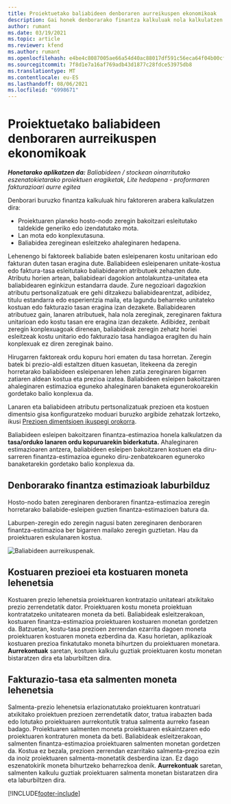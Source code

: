 ```yaml
---
title: Proiektuetako baliabideen denboraren aurreikuspen ekonomikoak
description: Gai honek denborarako finantza kalkuluak nola kalkulatzen diren jakiteko informazioa eskaintzen du.
author: rumant
ms.date: 03/19/2021
ms.topic: article
ms.reviewer: kfend
ms.author: rumant
ms.openlocfilehash: e4be4c8087005ae66a54d40ac88017df591c56eca64f04b00cf34b0e5a8a09ce
ms.sourcegitcommit: 7f8d1e7a16af769adb43d1877c28fdce53975db8
ms.translationtype: MT
ms.contentlocale: eu-ES
ms.lasthandoff: 08/06/2021
ms.locfileid: "6998671"
---
```

# <a name="financial-estimates-for-resource-time-on-projects"></a>Proiektuetako baliabideen denboraren aurreikuspen ekonomikoak

_**Honetarako aplikatzen da:** Baliabideen / stockean oinarritutako eszenatokietarako proiektuen eragiketak, Lite hedapena - proformaren fakturazioari aurre egitea_

Denborari buruzko finantza kalkuluak hiru faktoreren arabera kalkulatzen dira: 

- Proiektuaren planeko hosto-nodo zeregin bakoitzari esleitutako taldekide generiko edo izendatutako mota. 
- Lan mota edo konplexutasuna.
- Baliabidea zereginean esleitzeko ahaleginaren hedapena. 

Lehenengo bi faktoreek baliabide baten esleipenaren kostu unitarioan edo fakturan duten tasan eragina dute. Baliabideen esleipenaren unitate-kostua edo faktura-tasa esleitutako baliabidearen atributuek zehazten dute. Atributu horien artean, baliabideari dagokion antolakuntza-unitatea eta baliabidearen eginkizun estandarra daude. Zure negozioari dagozkion atributu pertsonalizatuak ere gehi ditzakezu baliabidearentzat, adibidez, titulu estandarra edo esperientzia maila, eta lagundu beharreko unitateko kostuan edo fakturazio tasan eragina izan dezakete.
Baliabidearen atributuez gain, lanaren atributuek, hala nola zereginak, zereginaren faktura unitarioan edo kostu tasan ere eragina izan dezakete. Adibidez, zenbait zeregin konplexuagoak direnean, baliabideak zeregin zehatz horiei esleitzeak kostu unitario edo fakturazio tasa handiagoa eragiten du hain konplexuak ez diren zereginak baino.   

Hirugarren faktoreak ordu kopuru hori ematen du tasa horretan. Zeregin batek bi prezio-aldi estaltzen dituen kasuetan, litekeena da zeregin horretarako baliabideen esleipenaren lehen zatia zereginaren bigarren zatiaren aldean kostua eta prezioa izatea. Baliabideen esleipen bakoitzaren ahaleginaren estimazioa eguneko ahaleginaren banaketa egunerokoarekin gordetako balio konplexua da.

Lanaren eta baliabideen atributu pertsonalizatuak prezioen eta kostuen dimentsio gisa konfiguratzeko moduari buruzko argibide zehatzak lortzeko, ikusi [Prezioen dimentsioen ikuspegi orokorra](../pricing-costing/pricing-dimensions-overview.md).

Baliabideen esleipen bakoitzaren finantza-estimazioa honela kalkulatzen da **tasa/orduko lanaren ordu kopuruarekin biderkatuta.**  Ahaleginaren estimazioaren antzera, baliabideen esleipen bakoitzaren kostuen eta diru-sarreren finantza-estimazioa eguneko diru-zenbatekoaren eguneroko banaketarekin gordetako balio konplexua da. 

## <a name="summarizing-financial-estimates-for-time"></a>Denborarako finantza estimazioak laburbilduz
Hosto-nodo baten zereginaren denboraren finantza-estimazioa zeregin horretarako baliabide-esleipen guztien finantza-estimazioen batura da.

Laburpen-zeregin edo zeregin nagusi baten zereginaren denboraren finantza-estimazioa ber bigarren mailako zeregin guztietan. Hau da proiektuaren eskulanaren kostua. 

![Baliabideen aurreikuspenak.](./media/navigation12.png)

## <a name="default-cost-price-and-cost-currency"></a>Kostuaren prezioei eta kostuaren moneta lehenetsia

Kostuaren prezio lehenetsia proiektuaren kontratazio unitateari atxikitako prezio zerrendetatik dator. Proiektuaren kostu moneta proiektuan kontratatzeko unitatearen moneta da beti. Baliabideak esleitzerakoan, kostuaren finantza-estimazioa proiektuaren kostuaren monetan gordetzen da. Batzuetan, kostu-tasa prezioen zerrendan ezarrita dagoen moneta proiektuaren kostuaren moneta ezberdina da. Kasu horietan, aplikazioak kostuaren prezioa finkatutako moneta bihurtzen du proiektuaren monetara. **Aurrekontuak** saretan, kostuen kalkulu guztiak proiektuaren kostu monetan bistaratzen dira eta laburbiltzen dira. 

## <a name="default-bill-rate-and-sales-currency"></a>Fakturazio-tasa eta salmenten moneta lehenetsia

Salmenta-prezio lehenetsia erlazionatutako proiektuaren kontratuari atxikitako proiektuen prezioen zerrendetatik dator, tratua irabazten bada edo lotutako proiektuaren aurrekontutik tratua salmenta aurreko fasean badago. Proiektuaren salmenten moneta proiektuaren eskaintzaren edo proiektuaren kontraturen moneta da beti. Baliabideak esleitzerakoan, salmenten finantza-estimazioa proiektuaren salmenten monetan gordetzen da. Kostua ez bezala, prezioen zerrendan ezarritako salmenta-prezioa ezin da inoiz proiektuaren salmenta-monetatik desberdina izan. Ez dago eszenatokirik moneta bihurtzeko beharrezkoa denik. **Aurrekontuak** saretan, salmenten kalkulu guztiak proiektuaren salmenta monetan bistaratzen dira eta laburbiltzen dira. 

[!INCLUDE[footer-include](../includes/footer-banner.md)]
